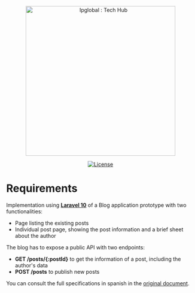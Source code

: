<p align="center"><a href="https://www.ipglobal.es" target="_blank"><img src="https://www.ipglobal.es/wp-content/uploads/2017/12/logo-ipg-techhub.png" width="400" alt="Ipglobal : Tech Hub"></a></p>

<p align="center">
<a href="https://packagist.org/packages/laravel/framework"><img src="https://img.shields.io/packagist/l/laravel/framework" alt="License"></a>
</p>

# Requirements

Implementation using **[Laravel 10](https://github.com/laravel/framework)** of a Blog application prototype with two functionalities:

- Page listing the existing posts
- Individual post page, showing the post information and a brief sheet about the author

The blog has to expose a public API with two endpoints:

- **GET /posts/{:postId}** to get the information of a post, including the author's data
- **POST /posts** to publish new posts

You can consult the full specifications in spanish in the [original document](https://github.com/olml89/IPGlobal-test/blob/master/docs/specifications.pdf).
